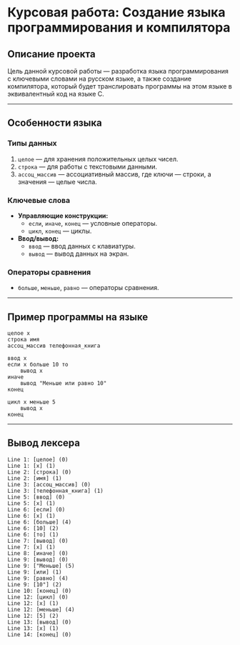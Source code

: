 # **Курсовая работа: Создание языка программирования и компилятора**

## **Описание проекта**
Цель данной курсовой работы — разработка языка программирования с ключевыми словами на русском языке, а также создание компилятора, который будет транслировать программы на этом языке в эквивалентный код на языке C.

---

## **Особенности языка**
### **Типы данных**
1. `целое` — для хранения положительных целых чисел.
2. `строка` — для работы с текстовыми данными.
3. `ассоц_массив` — ассоциативный массив, где ключи — строки, а значения — целые числа.

### **Ключевые слова**
- **Управляющие конструкции:**
  - `если`, `иначе`, `конец` — условные операторы.
  - `цикл`, `конец` — циклы.
- **Ввод/вывод:**
  - `ввод` — ввод данных с клавиатуры.
  - `вывод` — вывод данных на экран.

### **Операторы сравнения**
- `больше`, `меньше`, `равно` — операторы сравнения.

---

## **Пример программы на языке**
```plaintext
целое x
строка имя
ассоц_массив телефонная_книга

ввод x
если x больше 10 то
    вывод x
иначе
    вывод "Меньше или равно 10"
конец

цикл x меньше 5
    вывод x
конец
```

---

## **Вывод лексера**
```plaintext
Line 1: [целое] (0)
Line 1: [x] (1)
Line 2: [строка] (0)
Line 2: [имя] (1)
Line 3: [ассоц_массив] (0)
Line 3: [телефонная_книга] (1)
Line 5: [ввод] (0)
Line 5: [x] (1)
Line 6: [если] (0)
Line 6: [x] (1)
Line 6: [больше] (4)
Line 6: [10] (2)
Line 6: [то] (1)
Line 7: [вывод] (0)
Line 7: [x] (1)
Line 8: [иначе] (0)
Line 9: [вывод] (0)
Line 9: ["Меньше] (5)
Line 9: [или] (1)
Line 9: [равно] (4)
Line 9: [10"] (2)
Line 10: [конец] (0)
Line 12: [цикл] (0)
Line 12: [x] (1)
Line 12: [меньше] (4)
Line 12: [5] (2)
Line 13: [вывод] (0)
Line 13: [x] (1)
Line 14: [конец] (0)
```